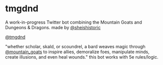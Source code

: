 # tmgdnd

A work-in-progress Twitter bot combining the Mountain Goats and Dungeons & Dragons. made by [@sheishistoric](http://www.twitter.com/sheishistoric)


[@tmgdnd](http://www.twitter.com/tmgdnd)

"whether scholar, skald, or scoundrel, a bard weaves magic through [@mountain_goats](http://www.twitter.com/mountain_goats) to inspire allies, demoralize foes, manipulate minds, create illusions, and even heal wounds." this bot works with 5e rules/logic.
